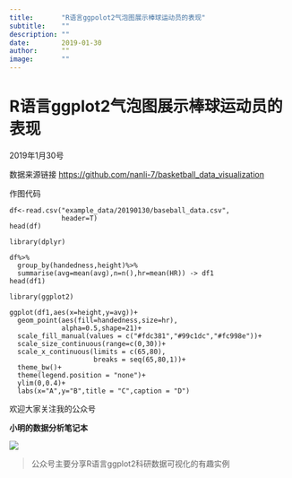 ```yaml
---
title:       "R语言ggpolot2气泡图展示棒球运动员的表现"
subtitle:    ""
description: ""
date:        2019-01-30
author:      ""
image:       ""
---
```


# R语言ggplot2气泡图展示棒球运动员的表现

2019年1月30号

数据来源链接 https://github.com/nanli-7/basketball_data_visualization


作图代码

```{r}
df<-read.csv("example_data/20190130/baseball_data.csv",
             header=T)
head(df)

library(dplyr)

df%>%
  group_by(handedness,height)%>%
  summarise(avg=mean(avg),n=n(),hr=mean(HR)) -> df1
head(df1)

library(ggplot2)

ggplot(df1,aes(x=height,y=avg))+
  geom_point(aes(fill=handedness,size=hr),
             alpha=0.5,shape=21)+
  scale_fill_manual(values = c("#fdc381","#99c1dc","#fc998e"))+
  scale_size_continuous(range=c(0,30))+
  scale_x_continuous(limits = c(65,80),
                     breaks = seq(65,80,1))+
  theme_bw()+
  theme(legend.position = "none")+
  ylim(0,0.4)+
  labs(x="A",y="B",title = "C",caption = "D")
```

欢迎大家关注我的公众号 

**小明的数据分析笔记本**

<img src="img/xiaoming.jpg">

> 公众号主要分享R语言ggplot2科研数据可视化的有趣实例